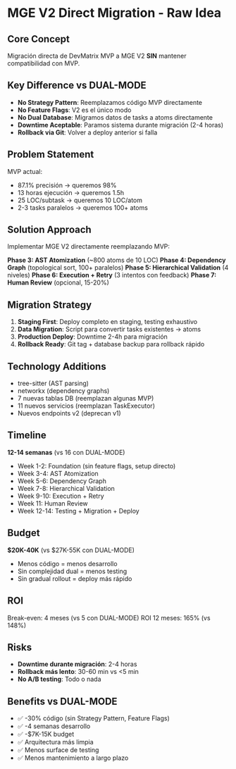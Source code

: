 # MGE V2 Direct Migration - Raw Idea

## Core Concept
Migración directa de DevMatrix MVP a MGE V2 **SIN** mantener compatibilidad con MVP.

## Key Difference vs DUAL-MODE
- **No Strategy Pattern**: Reemplazamos código MVP directamente
- **No Feature Flags**: V2 es el único modo
- **No Dual Database**: Migramos datos de tasks a atoms directamente
- **Downtime Aceptable**: Paramos sistema durante migración (2-4 horas)
- **Rollback via Git**: Volver a deploy anterior si falla

## Problem Statement
MVP actual:
- 87.1% precisión → queremos 98%
- 13 horas ejecución → queremos 1.5h
- 25 LOC/subtask → queremos 10 LOC/atom
- 2-3 tasks paralelos → queremos 100+ atoms

## Solution Approach
Implementar MGE V2 directamente reemplazando MVP:

**Phase 3: AST Atomization** (~800 atoms de 10 LOC)
**Phase 4: Dependency Graph** (topological sort, 100+ paralelos)
**Phase 5: Hierarchical Validation** (4 niveles)
**Phase 6: Execution + Retry** (3 intentos con feedback)
**Phase 7: Human Review** (opcional, 15-20%)

## Migration Strategy
1. **Staging First**: Deploy completo en staging, testing exhaustivo
2. **Data Migration**: Script para convertir tasks existentes → atoms
3. **Production Deploy**: Downtime 2-4h para migración
4. **Rollback Ready**: Git tag + database backup para rollback rápido

## Technology Additions
- tree-sitter (AST parsing)
- networkx (dependency graphs)
- 7 nuevas tablas DB (reemplazan algunas MVP)
- 11 nuevos servicios (reemplazan TaskExecutor)
- Nuevos endpoints v2 (deprecan v1)

## Timeline
**12-14 semanas** (vs 16 con DUAL-MODE)
- Week 1-2: Foundation (sin feature flags, setup directo)
- Week 3-4: AST Atomization
- Week 5-6: Dependency Graph
- Week 7-8: Hierarchical Validation
- Week 9-10: Execution + Retry
- Week 11: Human Review
- Week 12-14: Testing + Migration + Deploy

## Budget
**$20K-40K** (vs $27K-55K con DUAL-MODE)
- Menos código = menos desarrollo
- Sin complejidad dual = menos testing
- Sin gradual rollout = deploy más rápido

## ROI
Break-even: 4 meses (vs 5 con DUAL-MODE)
ROI 12 meses: 165% (vs 148%)

## Risks
- **Downtime durante migración**: 2-4 horas
- **Rollback más lento**: 30-60 min vs <5 min
- **No A/B testing**: Todo o nada

## Benefits vs DUAL-MODE
- ✅ -30% código (sin Strategy Pattern, Feature Flags)
- ✅ -4 semanas desarrollo
- ✅ -$7K-15K budget
- ✅ Arquitectura más limpia
- ✅ Menos surface de testing
- ✅ Menos mantenimiento a largo plazo
